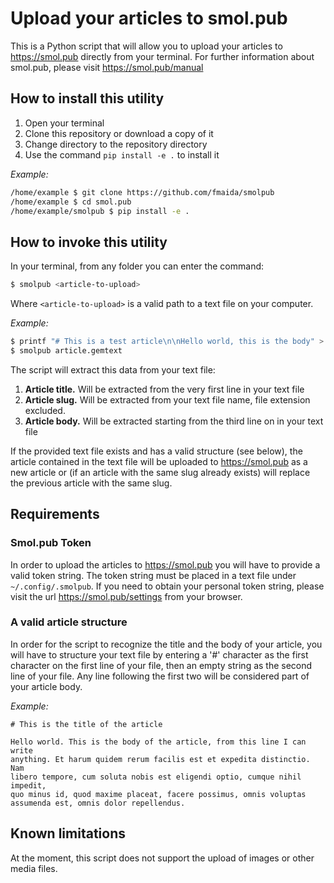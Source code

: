 # Upload your articles to smol.pub

This is a Python script that will allow you to upload your articles to <https://smol.pub> 
directly from your terminal.
For further information about smol.pub, please visit <https://smol.pub/manual>

## How to install this utility

1. Open your terminal 
2. Clone this repository or download a copy of it
3. Change directory to the repository directory
4. Use the command `pip install -e .` to install it

*Example:*
```sh
/home/example $ git clone https://github.com/fmaida/smolpub
/home/example $ cd smol.pub
/home/example/smolpub $ pip install -e .
```

## How to invoke this utility

In your terminal, from any folder you can enter the command:

```sh
$ smolpub <article-to-upload>
```

Where `<article-to-upload>` is a valid path to a text file on your computer.

*Example:*
```sh
$ printf "# This is a test article\n\nHello world, this is the body" > article.gemtext
$ smolpub article.gemtext
```

The script will extract this data from your text file:

1. **Article title.** Will be extracted from the very first line in your text file
2. **Article slug.** Will be extracted from your text file name, file extension excluded.
3. **Article body.** Will be extracted starting from the third line on in your text file

If the provided text file exists and has a valid structure (see below), the article contained 
in the text file will be uploaded to <https://smol.pub> as a new article or (if an article 
with the same slug already exists) will replace the previous article with the same slug.

## Requirements

### Smol.pub Token 

In order to upload the articles to https://smol.pub you will have to provide a valid token string. 
The token string must be placed in a text file under `~/.config/.smolpub`. If you need to obtain 
your personal token string, please visit the url <https://smol.pub/settings> from your browser.

### A valid article structure

In order for the script to recognize the title and the body of your article, you will have to structure your 
text file by entering a '#' character as the first character on the first line of your file, then an empty 
string as the second line of your file. Any line following the first two will be considered part of your 
article body.

*Example:*
```
# This is the title of the article

Hello world. This is the body of the article, from this line I can write
anything. Et harum quidem rerum facilis est et expedita distinctio. Nam
libero tempore, cum soluta nobis est eligendi optio, cumque nihil impedit,
quo minus id, quod maxime placeat, facere possimus, omnis voluptas
assumenda est, omnis dolor repellendus.
```

## Known limitations

At the moment, this script does not support the upload of images or other media files.
